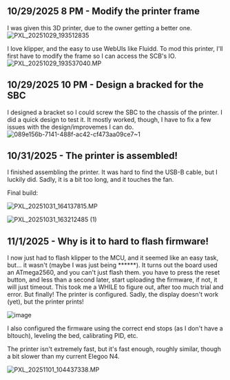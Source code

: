 <!--
  ===================    !!READ THIS NOTICE!!   ====================
  DO NOT edit this file manually. Your changes WILL BE OVERWRITTEN!
  This journal is auto generated and updated by Hack Club Blueprint.
  To edit this file, please edit your journal entries on Blueprint.
  ==================================================================
-->

## 10/29/2025 8 PM - Modify the printer frame  

I was given this 3D printer, due to the owner getting a better one.
![PXL_20251029_193512835](https://blueprint.hackclub.com/user-attachments/blobs/proxy/eyJfcmFpbHMiOnsiZGF0YSI6NjUyOSwicHVyIjoiYmxvYl9pZCJ9fQ==--a7dc8f99dda31b7afe58aecaddeb46a310b89d12/PXL_20251029_193512835.jpg)

I love klipper, and the easy to use WebUIs like Fluidd.
To mod this printer, I'll first have to modify the frame so I can access the SCB's IO.
![PXL_20251029_193537040.MP](https://blueprint.hackclub.com/user-attachments/blobs/proxy/eyJfcmFpbHMiOnsiZGF0YSI6NjUzMCwicHVyIjoiYmxvYl9pZCJ9fQ==--88123b7f989bd2ee9a19e869af110f85399e792c/PXL_20251029_193537040.MP.jpg)
  

## 10/29/2025 10 PM - Design a bracked for the SBC   

I designed a bracket so I could screw the SBC to the chassis of the printer. I did a quick design to test it. It mostly worked, though, I have to fix a few issues with the design/improvemes I can do.![089e156b-7141-488f-ac42-cf473aa09ce7~1](https://blueprint.hackclub.com/user-attachments/blobs/proxy/eyJfcmFpbHMiOnsiZGF0YSI6NjU0OSwicHVyIjoiYmxvYl9pZCJ9fQ==--78a55fcf72badb6580587f539e2a7279aa69f6cf/089e156b-7141-488f-ac42-cf473aa09ce7~1.jpg)
  

## 10/31/2025 - The printer is assembled!  

I finished assembling the printer. It was hard to find the USB-B cable, but I luckily did. Sadly, it is a bit too long, and it touches the fan.

Final build:

![PXL_20251031_164137815.MP](https://blueprint.hackclub.com/user-attachments/blobs/proxy/eyJfcmFpbHMiOnsiZGF0YSI6NzA0OSwicHVyIjoiYmxvYl9pZCJ9fQ==--eb3e4555afdb37da12ee2e5de43dc4e2212fd720/PXL_20251031_164137815.MP.jpg)

![PXL_20251031_163212485 (1)](https://blueprint.hackclub.com/user-attachments/blobs/proxy/eyJfcmFpbHMiOnsiZGF0YSI6NzA1MSwicHVyIjoiYmxvYl9pZCJ9fQ==--f656534dde30ab60ef788c1601122db70fa98b7f/PXL_20251031_163212485%20(1).jpg)
  

## 11/1/2025 - Why is it to hard to flash firmware!  

I now just had to flash klipper to the MCU, and it seemed like an easy task, but... it wasn't (maybe I was just being ******).
It turns out the board used an ATmega2560, and you can't just flash them. you have to press the reset button, and less than a second later, start uploading the firmware, if not, it will just timeout. This took me a WHILE to figure out, after too much trial and error.
But finally! The printer is configured.
Sadly, the display doesn't work (yet), but the printer prints!


![image](https://blueprint.hackclub.com/user-attachments/blobs/proxy/eyJfcmFpbHMiOnsiZGF0YSI6NzM4NCwicHVyIjoiYmxvYl9pZCJ9fQ==--4027418c87e815c45fe337340c29ceb8b41e475b/image.png)

I also configured the firmware using the correct end stops (as I don't have a bltouch), leveling the bed, calibrating PID, etc.

The printer isn't extremely fast, but it's fast enough, roughly similar, though a bit slower than my current Elegoo N4.

![PXL_20251101_104437338.MP](https://blueprint.hackclub.com/user-attachments/blobs/proxy/eyJfcmFpbHMiOnsiZGF0YSI6NzM4NSwicHVyIjoiYmxvYl9pZCJ9fQ==--6a89dca629711ef7993427f7e5b3ab91cd8e60f0/PXL_20251101_104437338.MP.jpg)
  

